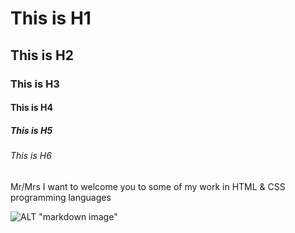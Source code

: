 # This is H1
## This is H2
### This is H3
#### This is H4
##### This is H5
###### This is H6


Mr/Mrs
I want to welcome you to some of my work in HTML & CSS programming languages


![ALT "markdown image"](https://w7.pngwing.com/pngs/377/487/png-transparent-web-development-illustration-css-html-thumbnail.png 'Title')